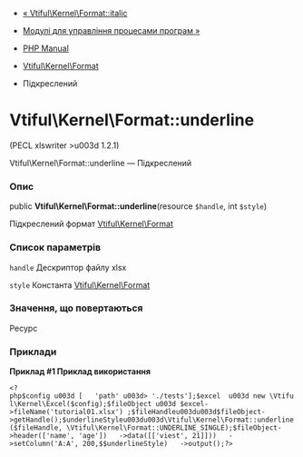 - [« Vtiful\Kernel\Format::italic](vtiful-kernel-format.italic.md)
- [Модулі для управління процесами програм
»](refs.fileprocess.process.md)

- [PHP Manual](index.md)
- [Vtiful\Kernel\Format](class.vtiful-kernel-format.md)
- Підкреслений

# Vtiful\Kernel\Format::underline

(PECL xlswriter \>u003d 1.2.1)

Vtiful\Kernel\Format::underline — Підкреслений

### Опис

public **Vtiful\Kernel\Format::underline**(resource `$handle`, int
`$style`)

Підкреслений формат
[Vtiful\Kernel\Format](class.vtiful-kernel-format.md)

### Список параметрів

`handle`
Дескриптор файлу xlsx

`style`
Константа [Vtiful\Kernel\Format](class.vtiful-kernel-format.md)

### Значення, що повертаються

Ресурс

### Приклади

**Приклад #1 Приклад використання**

` <?php$config u003d [   'path' u003d> './tests'];$excel  u003d new \Vtiful\Kernel\Excel($config);$fileObject u003d $excel->fileName('tutorial01.xlsx') ;$fileHandleu003du003d$fileObject->getHandle();$underlineStyleu003du003d\Vtiful\Kernel\Format::underline($fileHandle, \Vtiful\Kernel\Format::UNDERLINE_SINGLE);$fileObject->header(['name', 'age'])   ->data([['viest', 21]]))   ->setColumn('A:A', 200,$$underlineStyle)   ->output();?> `
